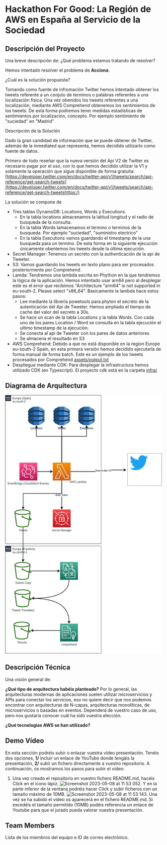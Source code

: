 # Hackathon For Good: La Región de AWS en España al Servicio de la Sociedad

## Descripción del Proyecto

Una breve descripción de:
¿Qué problema estamos tratando de resolver?

Hemos intentado resolver el problema de **Acciona**.

¿Cuál es la solución propuesta?

Tomando como fuente de infromación Twitter hemos intentado obtener los tweets referente a un conjuto de terminos o palabras referentes a una localización física. Una vez obenidos los tweets referentes a una localización, mediante AWS Comprehend obtenemos los sentimientos de los tweets. De esta forma podremos tener medidas estadisticas de sentimientos por localización, concepto. Por ejemplo sentimiento de "suciedad" en "Madrid"

Descripción de la Solución

Dado la gran candidad de información que se puede obtener de Twitter, además de la inmediated que representa, hemos decidido utilizarlo como fuente de datos.

Primero de todo reseñar que la nueva versión del Api V2 de Twitter es necesario pagar por el uso, con lo que hemos decidido utilizar la V1 y solamente la operación que sigue disponible de forma gratuita: [https://developer.twitter.com/en/docs/twitter-api/v1/tweets/search/api-reference/get-search-tweets](https://developer.twitter.com/en/docs/twitter-api/v1/tweets/search/api-reference/get-search-tweetshttps:/)

La solución se compone de

* Tres tablas DynamoDB: Locations, Words y Executions.
  * En la tabla locations almacenamos la latitud longitud y el radio de busqueda de la consulta.
  * En la tabla Words lamacenamos el termino o terminos de la busqueda. Por ejemplo "suciedad", "suministro electrico"
  * En la tabla Executions vamos guardando el timestamp de la una busqueda para un termino. De esta forma en la siguiente ejecución únicamente obentemos los tweets desde la última ejecución.
* Secret Manager: Tenemos un secreto con la authenticación de la api de Tweeter.
* S3: Vamos guardando los tweets en texto  plano para ser procesados posteriormente por Comprehend.
* Lamda: Tendremos una lambda escrita en Phython en la que tendremos la lógica de la aplicación. Hemos intentado usar arn64 pero al desplegar este es el error que recibimos "Architecture "arm64" is not supported in eu-south-2. Please select "x86_64". Basicamente la lambda hace estos pasos:
  * Lee mediante la librería powetools para phyton el secreto de la autenticación del Api de Tweeter. Hemos ampliado el tiempo de cache del valor del secreto a 30s.
  * Se hace un scan de la tabla Locations y la tabla Words. Con cada uno de los pares Location / Word se consulta en la tabla ejecución el ultimo timestamp de la ejecución.
  * Se conecta al api de Tweeter con los pares de datos anteriores
  * Se almacena el resultado en S3
* AWS Comprehend: Debido a que no está disponible en la region Europe eu-south-2 Spain, en esta primera versión hemos decidido ejecutarla de forma manual de forma batch. Este es un ejemplo de los tweets procesados por Comprehend [assets/output.txt](assets/output.txt)
* Despliegue mediante CDK: Para desplegar la infrastructura hemos utilizado CDK (en Typescript). El proyecto cdk está en la carpeta [infra/](infra)

## Diagrama de Arquitectura

![](assets/20230509_110251_Hackaton.jpg)

## Descripción Técnica

Una visión general de:

**¿Qué tipo de arquitectura habéis planteado?** Por lo general, las arquitecturas modernas de aplicaciones suelen utilizar microservicios y APIs para conectar los servicios, eso no quiere decir que nos podemos encontrar con arquitecturas de N-capas, arquitecturas monolíticas, de microservicios o basadas en eventos. Dependerá de vuestro caso de uso, pero nos gustaría conocer cuál ha sido vuestra elección.

**¿Qué tecnologías AWS se han utilizado?**

## Demo Vídeo

En esta sección podréis subir o enlazar vuestra vídeo presentación. Tenéis dos opciones, **1/** incluir un enlace de YouTube donde tengáis la presentación, **2/** subir un fichero directamente a vuestro repositorio. A continuación, os mostramos los pasos para subir el vídeo:

1. Una vez creado el repositorio en vuestro fichero README.md, hacéis Click en el icono lápiz.
   ![Screenshot 2023-05-08 at 11 53 05](https://user-images.githubusercontent.com/28776392/236794134-37b49eaf-b091-4e9c-a0d1-759f89679efc.png)2.  Y en la parte inferior de la ventana podréis hacer Click y subir ficheros con un tamaño máximo de 10MB.
   ![Screenshot 2023-05-08 at 11 53 14](https://user-images.githubusercontent.com/28776392/236794175-b6231532-6c78-428c-a5be-2781430053b9.png)3.  Una vez se ha subido el vídeo os aparecerá en el fichero README.md. Si excedéis el tamaño permitido (10MB) podéis referencia un enlace de Youtube para que el jurado pueda valorar vuestra presentación.

## Team Members

Lista de los miembros del equipo e ID de correo electrónico.
